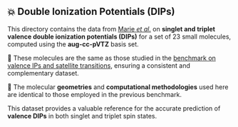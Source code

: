 ## 💥 Double Ionization Potentials (DIPs)

This directory contains the data from [Marie *et al.*](https://doi.org/10.1063/5.0250155) on **singlet and triplet valence double ionization potentials (DIPs)** for a set of 23 small molecules, computed using the **aug-cc-pVTZ** basis set.

📌 These molecules are the same as those studied in the [benchmark on valence IPs and satellite transitions](https://pubs.acs.org/10.1021/acs.jctc.4c00216), ensuring a consistent and complementary dataset.

🧬 The molecular **geometries** and **computational methodologies** used here are identical to those employed in the previous benchmark.

This dataset provides a valuable reference for the accurate prediction of **valence DIPs** in both singlet and triplet spin states.
